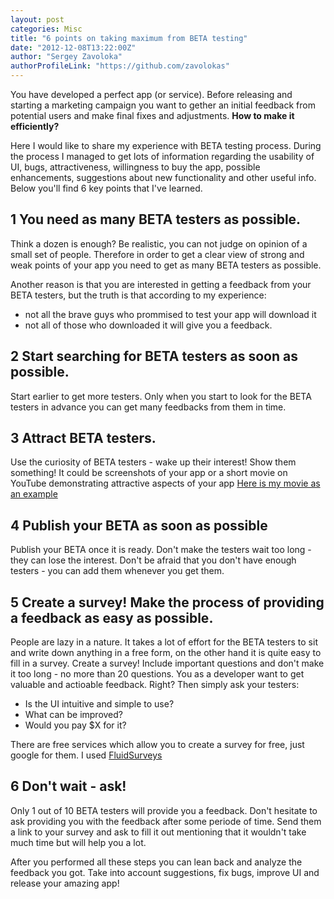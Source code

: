 ```yaml
---
layout: post
categories: Misc
title: "6 points on taking maximum from BETA testing"
date: "2012-12-08T13:22:00Z"
author: "Sergey Zavoloka"
authorProfileLink: "https://github.com/zavolokas"
---
```


You have developed a perfect app (or service). Before releasing and starting a marketing campaign you want to gether an initial feedback from potential users and make final fixes and adjustments. **How to make it efficiently?**

Here I would like to share my experience with BETA testing process. During the process I managed to get lots of information regarding the usability of UI, bugs, attractiveness, willingness to buy the app, possible enhancements, suggestions about new functionality and other useful info. Below you'll find 6 key points that I've learned.

## 1 You need as many BETA testers as possible.
Think a dozen is enough? Be realistic, you can not judge on opinion of a small set of people. Therefore in order to get a clear view of strong and weak points of your app you need to get as many BETA testers as possible.

Another reason is that you are interested in getting a feedback from your BETA testers, but the truth is that according to my experience:
- not all the brave guys who prommised to test your app will download it
- not all of those who downloaded it will give you a feedback.

## 2 Start searching for BETA testers as soon as possible.
Start earlier to get more testers. Only when you start to look for the BETA testers in advance you can get many feedbacks from them in time.

## 3 Attract BETA testers.
Use the curiosity of BETA testers - wake up their interest! Show them something! It could be screenshots of your app or a short movie on YouTube demonstrating attractive aspects of your app [Here is my movie as an example](https://www.youtube.com/watch?v=B-32EjIHyDA)

## 4 Publish your BETA as soon as possible
Publish your BETA once it is ready. Don't make the testers wait too long - they can lose the interest. Don't be afraid that you don't have enough testers - you can add them whenever you get them.

## 5 Create a survey! Make the process of providing a feedback as easy as possible.
People are lazy in a nature. It takes a lot of effort for the BETA testers to sit and write down anything in a free form, on the other hand it is quite easy to fill in a survey. Create a survey! Include important questions and don't make it  too long - no more than 20 questions. You as a developer want to get valuable and actioable feedback. Right? Then simply ask your testers:
- Is the UI intuitive and simple to use?
- What can be improved?
- Would you pay $X for it?

There are free services which allow you to create a survey for free, just google for them. I used [FluidSurveys](http://fluidsurveys.com/)

## 6 Don't wait - ask!
Only 1 out of 10 BETA testers will provide you a feedback. Don't hesitate to ask providing you with the feedback after some periode of time. Send them a link to your survey and ask to fill it out mentioning that it wouldn't take much time but will help you a lot.

After you performed all these steps you can lean back and analyze the feedback you got. Take into account suggestions, fix bugs, improve UI and release your amazing app!
